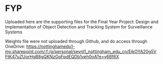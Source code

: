 # FYP
Uploaded here are the supporting files for the Final Year Project:
Design and Implementation of Object Detection and Tracking System for Surveillance Systems

Weights file were not uploaded through Github, and do access through OneDrive: https://nottinghamedu1-my.sharepoint.com/:f:/g/personal/seynl1_nottingham_edu_cn/EikOYA20g5VFtK47uZUorHgB8gQKNzGqFpdEQDb1veh0nA?e=y6Bf6X
